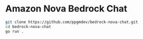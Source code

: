 # Amazon Nova Bedrock Chat
```bash
git clone https://github.com/ppgmdev/bedrock-nova-chat.git
cd bedrock-nova-chat
go run .
```
